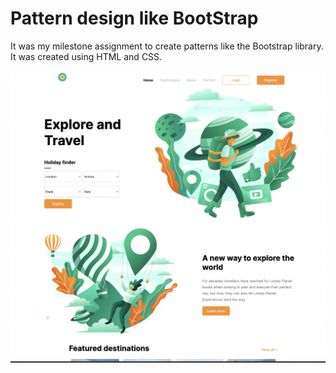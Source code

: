# Pattern design like BootStrap

It was my milestone assignment to create patterns like the Bootstrap library. It was created using HTML and CSS. 

![app](bstemplate.png)
